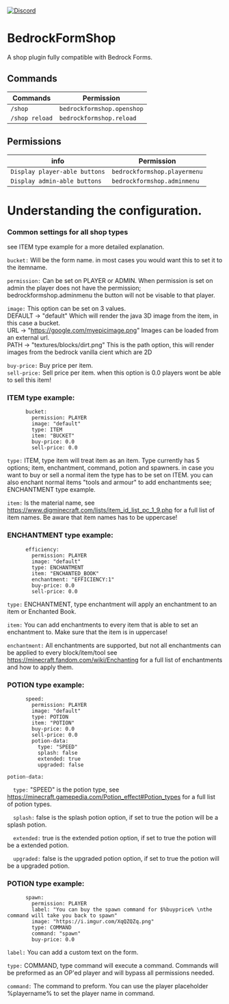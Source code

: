 [![Discord](https://img.shields.io/discord/853331530004299807?color=7289da&label=discord&logo=discord&logoColor=white)](https://discord.gg/M2SvqCu4e9)

# BedrockFormShop
A shop plugin fully compatible with Bedrock Forms.

## Commands

| Commands | Permission |
| --- | --- |
| `/shop` | `bedrockformshop.openshop` |
| `/shop reload` | `bedrockformshop.reload` |

## Permissions

| info | Permission |
| --- | --- |
| `Display player-able buttons` | `bedrockformshop.playermenu` |
| `Display admin-able buttons` | `bedrockformshop.adminmenu` |

# Understanding the configuration.

### Common settings for all shop types
see ITEM type example for a more detailed explanation.

`bucket:` Will be the form name. in most cases you would want this to set it to the itemname.

`permission:` Can be set on PLAYER or ADMIN. When permission is set on admin the player does not have the permission; bedrockformshop.adminmenu
the button will not be visable to that player.

`image:` This option can be set on 3 values.<br />
DEFAULT -> "default" Which will render the java 3D image from the item, in this case a bucket.<br />
URL -> "https://google.com/myepicimage.png" Images can be loaded from an external url. <br />
PATH -> "textures/blocks/dirt.png" This is the path option, this will render images from the bedrock vanilla cient which are 2D <br />

`buy-price:` Buy price per item.<br />
`sell-price:` Sell price per item. when this option is 0.0 players wont be able to sell this item!

### ITEM type example:

```
      bucket:
        permission: PLAYER
        image: "default"
        type: ITEM
        item: "BUCKET"
        buy-price: 0.0
        sell-price: 0.0
```
 
`type:` ITEM, type item will treat item as an item. Type currently has 5 options; item, enchantment, command, potion and spawners.
in case you want to buy or sell a normal item the type has to be set on ITEM.
you can also enchant normal items "tools and armour" to add enchantments see; ENCHANTMENT type example.

`item:` Is the material name, see https://www.digminecraft.com/lists/item_id_list_pc_1_9.php for a full list of item names. Be aware that item names has to be uppercase!

### ENCHANTMENT type example:

```
      efficiency:
        permission: PLAYER
        image: "default"
        type: ENCHANTMENT
        item: "ENCHANTED_BOOK"
        enchantment: "EFFICIENCY:1"
        buy-price: 0.0
        sell-price: 0.0
```

`type:` ENCHANTMENT, type enchantment will apply an enchantment to an item or Enchanted Book.

`item:` You can add enchantments to every item that is able to set an enchantment to. Make sure that the item is in uppercase!

`enchantment:` All enchantments are supported, but not all enchantments can be applied to every block/item/tool see https://minecraft.fandom.com/wiki/Enchanting for a full list of enchantments and how to apply them.

### POTION type example:

```
      speed:
        permission: PLAYER
        image: "default"
        type: POTION
        item: "POTION"
        buy-price: 0.0
        sell-price: 0.0
        potion-data:
          type: "SPEED"
          splash: false
          extended: true
          upgraded: false
```

`potion-data:`<br />

&emsp;`type:` "SPEED" is the potion type, see https://minecraft.gamepedia.com/Potion_effect#Potion_types for a full list of potion types.<br />

&emsp;`splash:` false is the splash potion option, if set to true the potion will be a splash potion.<br />

&emsp;`extended:` true is the extended potion option, if set to true the potion will be a extended potion.<br />

&emsp;`upgraded:` false is the upgraded potion option, if set to true the potion will be a upgraded potion.<br />

### POTION type example:

```
      spawn:
        permission: PLAYER
        label: "You can buy the spawn command for $%buyprice% \nthe command will take you back to spawn"
        image: "https://i.imgur.com/XqQZQZq.png"
        type: COMMAND
        command: "spawn"
        buy-price: 0.0
```

`label:` You can add a custom text on the form.

`type:` COMMAND, type command will execute a command. Commands will be preformed as an OP'ed player and will bypass all permissions needed.

`command:` The command to preform. You can use the player placeholder %playername% to set the player name in command.